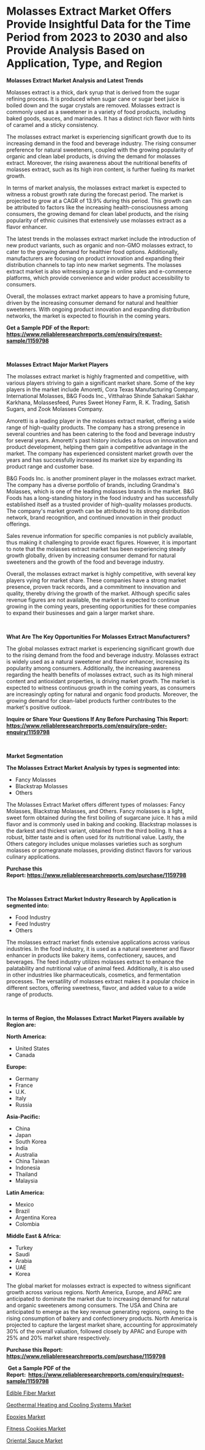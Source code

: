 <p><h1>Molasses Extract Market Offers Provide Insightful Data for the Time Period from 2023 to 2030 and also Provide Analysis Based on Application, Type, and Region</h1></p><p><strong>Molasses Extract Market Analysis and Latest Trends</strong></p>
<p><p>Molasses extract is a thick, dark syrup that is derived from the sugar refining process. It is produced when sugar cane or sugar beet juice is boiled down and the sugar crystals are removed. Molasses extract is commonly used as a sweetener in a variety of food products, including baked goods, sauces, and marinades. It has a distinct rich flavor with hints of caramel and a sticky consistency.</p><p>The molasses extract market is experiencing significant growth due to its increasing demand in the food and beverage industry. The rising consumer preference for natural sweeteners, coupled with the growing popularity of organic and clean label products, is driving the demand for molasses extract. Moreover, the rising awareness about the nutritional benefits of molasses extract, such as its high iron content, is further fueling its market growth.</p><p>In terms of market analysis, the molasses extract market is expected to witness a robust growth rate during the forecast period. The market is projected to grow at a CAGR of 13.9% during this period. This growth can be attributed to factors like the increasing health-consciousness among consumers, the growing demand for clean label products, and the rising popularity of ethnic cuisines that extensively use molasses extract as a flavor enhancer.</p><p>The latest trends in the molasses extract market include the introduction of new product variants, such as organic and non-GMO molasses extract, to cater to the growing demand for healthier food options. Additionally, manufacturers are focusing on product innovation and expanding their distribution channels to tap into new market segments. The molasses extract market is also witnessing a surge in online sales and e-commerce platforms, which provide convenience and wider product accessibility to consumers.</p><p>Overall, the molasses extract market appears to have a promising future, driven by the increasing consumer demand for natural and healthier sweeteners. With ongoing product innovation and expanding distribution networks, the market is expected to flourish in the coming years.</p></p>
<p><strong>Get a Sample PDF of the Report:&nbsp; <a href="https://www.reliableresearchreports.com/enquiry/request-sample/1159798">https://www.reliableresearchreports.com/enquiry/request-sample/1159798</a></strong></p>
<p>&nbsp;</p>
<p><strong>Molasses Extract Major Market Players</strong></p>
<p><p>The molasses extract market is highly fragmented and competitive, with various players striving to gain a significant market share. Some of the key players in the market include Amoretti, Cora Texas Manufacturing Company, International Molasses, B&G Foods Inc., Vitthalrao Shinde Sahakari Sakhar Karkhana, Molassesfeed, Pures Sweet Honey Farm, R. K. Trading, Satish Sugars, and Zook Molasses Company.</p><p>Amoretti is a leading player in the molasses extract market, offering a wide range of high-quality products. The company has a strong presence in several countries and has been catering to the food and beverage industry for several years. Amoretti's past history includes a focus on innovation and product development, helping them gain a competitive advantage in the market. The company has experienced consistent market growth over the years and has successfully increased its market size by expanding its product range and customer base.</p><p>B&G Foods Inc. is another prominent player in the molasses extract market. The company has a diverse portfolio of brands, including Grandma's Molasses, which is one of the leading molasses brands in the market. B&G Foods has a long-standing history in the food industry and has successfully established itself as a trusted provider of high-quality molasses products. The company's market growth can be attributed to its strong distribution network, brand recognition, and continued innovation in their product offerings.</p><p>Sales revenue information for specific companies is not publicly available, thus making it challenging to provide exact figures. However, it is important to note that the molasses extract market has been experiencing steady growth globally, driven by increasing consumer demand for natural sweeteners and the growth of the food and beverage industry.</p><p>Overall, the molasses extract market is highly competitive, with several key players vying for market share. These companies have a strong market presence, proven track records, and a commitment to innovation and quality, thereby driving the growth of the market. Although specific sales revenue figures are not available, the market is expected to continue growing in the coming years, presenting opportunities for these companies to expand their businesses and gain a larger market share.</p></p>
<p>&nbsp;</p>
<p><strong>What Are The Key Opportunities For Molasses Extract Manufacturers?</strong></p>
<p><p>The global molasses extract market is experiencing significant growth due to the rising demand from the food and beverage industry. Molasses extract is widely used as a natural sweetener and flavor enhancer, increasing its popularity among consumers. Additionally, the increasing awareness regarding the health benefits of molasses extract, such as its high mineral content and antioxidant properties, is driving market growth. The market is expected to witness continuous growth in the coming years, as consumers are increasingly opting for natural and organic food products. Moreover, the growing demand for clean-label products further contributes to the market's positive outlook.</p></p>
<p><strong>Inquire or Share Your Questions If Any Before Purchasing This Report: <a href="https://www.reliableresearchreports.com/enquiry/pre-order-enquiry/1159798">https://www.reliableresearchreports.com/enquiry/pre-order-enquiry/1159798</a></strong></p>
<p>&nbsp;</p>
<p><strong>Market Segmentation</strong></p>
<p><strong>The Molasses Extract Market Analysis by types is segmented into:</strong></p>
<p><ul><li>Fancy Molasses</li><li>Blackstrap Molasses</li><li>Others</li></ul></p>
<p><p>The Molasses Extract Market offers different types of molasses: Fancy Molasses, Blackstrap Molasses, and Others. Fancy molasses is a light, sweet form obtained during the first boiling of sugarcane juice. It has a mild flavor and is commonly used in baking and cooking. Blackstrap molasses is the darkest and thickest variant, obtained from the third boiling. It has a robust, bitter taste and is often used for its nutritional value. Lastly, the Others category includes unique molasses varieties such as sorghum molasses or pomegranate molasses, providing distinct flavors for various culinary applications.</p></p>
<p><strong>Purchase this Report:&nbsp;<a href="https://www.reliableresearchreports.com/purchase/1159798">https://www.reliableresearchreports.com/purchase/1159798</a></strong></p>
<p>&nbsp;</p>
<p><strong>The Molasses Extract Market Industry Research by Application is segmented into:</strong></p>
<p><ul><li>Food Industry</li><li>Feed Industry</li><li>Others</li></ul></p>
<p><p>The molasses extract market finds extensive applications across various industries. In the food industry, it is used as a natural sweetener and flavor enhancer in products like bakery items, confectionery, sauces, and beverages. The feed industry utilizes molasses extract to enhance the palatability and nutritional value of animal feed. Additionally, it is also used in other industries like pharmaceuticals, cosmetics, and fermentation processes. The versatility of molasses extract makes it a popular choice in different sectors, offering sweetness, flavor, and added value to a wide range of products.</p></p>
<p>&nbsp;</p>
<p><strong>In terms of Region, the Molasses Extract Market Players available by Region are:</strong></p>
<p>
    <p> <strong> North America: </strong>
        <ul>
            <li>United States</li>
            <li>Canada</li>
        </ul>
        </p> 
    <p> <strong> Europe: </strong>
        <ul>
            <li>Germany</li>
            <li>France</li>
            <li>U.K.</li>
            <li>Italy</li>
            <li>Russia</li>
        </ul>
        </p> 
    <p> <strong> Asia-Pacific: </strong>
        <ul>
            <li>China</li>
            <li>Japan</li>
            <li>South Korea</li>
            <li>India</li>
            <li>Australia</li>
            <li>China Taiwan</li>
            <li>Indonesia</li>
            <li>Thailand</li>
            <li>Malaysia</li>
        </ul>
        </p> 
    <p> <strong> Latin America: </strong>
        <ul>
            <li>Mexico</li>
            <li>Brazil</li>
            <li>Argentina Korea</li>
            <li>Colombia</li>
        </ul>
        </p> 
    <p> <strong> Middle East & Africa: </strong>
        <ul>
            <li>Turkey</li>
            <li>Saudi</li>
            <li>Arabia</li>
            <li>UAE</li>
            <li>Korea</li>
        </ul>
    </p>
    </p>
<p><p>The global market for molasses extract is expected to witness significant growth across various regions. North America, Europe, and APAC are anticipated to dominate the market due to increasing demand for natural and organic sweeteners among consumers. The USA and China are anticipated to emerge as the key revenue generating regions, owing to the rising consumption of bakery and confectionery products. North America is projected to capture the largest market share, accounting for approximately 30% of the overall valuation, followed closely by APAC and Europe with 25% and 20% market share respectively.</p></p>
<p><strong>Purchase this Report: <a href="https://www.reliableresearchreports.com/purchase/1159798">https://www.reliableresearchreports.com/purchase/1159798</a></strong></p>
<p>&nbsp;<strong>Get a Sample PDF of the Report:&nbsp;&nbsp;<a href="https://www.reliableresearchreports.com/enquiry/request-sample/1159798">https://www.reliableresearchreports.com/enquiry/request-sample/1159798</a></strong></p>
<p><strong></strong></p>
<p><p><a href="https://www.linkedin.com/pulse/edible-fiber-market-size-share-amp-trends-analysis-report-zonre/">Edible Fiber Market</a></p><p><a href="https://medium.com/@fifth.dress.cause/geothermal-heating-and-cooling-systems-market-size-growth-forecast-2023-2030-519da9daaf23">Geothermal Heating and Cooling Systems Market</a></p><p><a href="https://medium.com/@lottiejerde6456/epoxies-market-size-growth-forecast-2023-2030-f8c6bd89b6d7">Epoxies Market</a></p><p><a href="https://www.linkedin.com/pulse/fitness-cookies-market-research-report-provides-6cpze/">Fitness Cookies Market</a></p><p><a href="https://www.linkedin.com/pulse/decoding-oriental-sauce-market-deep-dive-latest-trends-segmentation-zbioe/">Oriental Sauce Market</a></p></p>